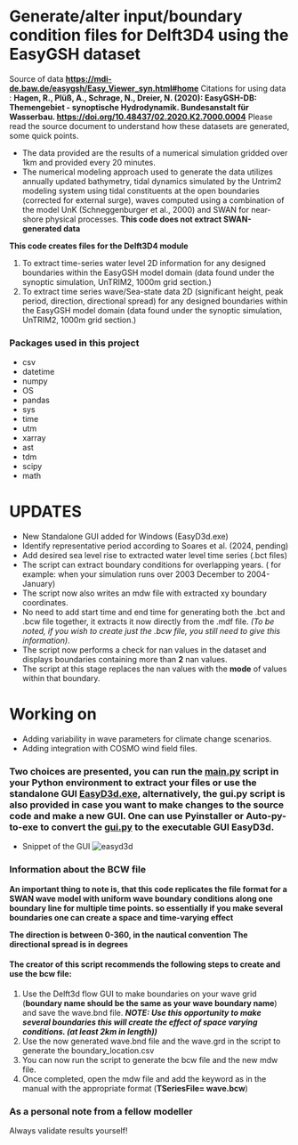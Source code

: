# Generate/alter input/boundary condition files for Delft3D4 using the EasyGSH dataset
Source of data  **https://mdi-de.baw.de/easygsh/Easy_Viewer_syn.html#home**
Citations for using data : **Hagen, R., Plüß, A., Schrage, N., Dreier, N. (2020): EasyGSH-DB: Themengebiet - synoptische Hydrodynamik. Bundesanstalt für Wasserbau. https://doi.org/10.48437/02.2020.K2.7000.0004**
Please read the source document to understand how these datasets are generated, some quick points.
* The data provided are the results of a numerical simulation gridded over 1km and provided every 20 minutes. 
* The numerical modeling approach used to generate the data utilizes annually updated bathymetry, tidal dynamics simulated by the Untrim2 modeling system using tidal constituents at the open boundaries (corrected for external surge), waves computed using a combination of the model UnK (Schneggenburger et al., 2000) and SWAN for near-shore physical processes. **This code does not extract SWAN-generated data**

**This code creates files for the Delft3D4 module**
1) To extract time-series water level 2D information for any designed boundaries within the EasyGSH model domain  (data found under the synoptic simulation, UnTRIM2, 1000m grid section.)
2) To extract time series wave/Sea-state data 2D (significant height, peak period, direction, directional spread) for any designed boundaries within the EasyGSH model domain (data found under the synoptic simulation, UnTRIM2, 1000m grid section.)

### Packages used in this project

* csv 
* datetime
* numpy 
* OS 
* pandas 
* sys 
* time 
* utm 
* xarray
* ast
* tdm
* scipy
* math

# UPDATES
* New Standalone GUI added for Windows (EasyD3d.exe)
* Identify representative period according to Soares et al. (2024, pending)
* Add desired sea level rise to extracted water level time series (.bct files)
* The script can extract boundary conditions for overlapping years. ( for example: when your simulation runs over 2003 December to 2004- January)
* The script now also writes an mdw file with extracted xy boundary coordinates.
* No need to add start time and end time for generating both the .bct and .bcw file together, it extracts it now directly from the .mdf file. *(To be noted, if you wish to create just the .bcw file, you still need to give this information)*.
* The script now performs a check for nan values in the dataset and displays boundaries containing more than **2** nan values.
* The script at this stage replaces the nan values with the **mode** of values within that boundary.

# Working on

* Adding variability in wave parameters for climate change scenarios. 
* Adding integration with COSMO wind field files.


### Two choices are presented, you can run the <ins>main.py</ins> script in your Python environment to extract your files or use the standalone GUI <ins>EasyD3d.exe</ins>, alternatively, the gui.py script is also provided in case you want to make changes to the source code and make a new GUI. One can use Pyinstaller or Auto-py-to-exe to convert the <ins>gui.py</ins> to the executable GUI EasyD3d. 

* Snippet of the GUI
![easyd3d](https://github.com/capt-clay10/bct-bcw-mdw-grd_to_CSV_file_generator-for-EasyGSH-Delft3D/assets/98163811/4a652544-84f0-40bb-b9bb-f176ae528d7c)



### Information about the BCW file

**An important thing to note is, that this code replicates the file format for a SWAN wave model with uniform wave boundary conditions along one boundary line for multiple time points. so essentially if you make several boundaries one can create a space and time-varying effect**

**The direction is between 0-360, in the nautical convention**
**The directional spread is in degrees**

#### The creator of this script recommends the following steps to create and use the bcw file:

1) Use the Delft3d flow GUI to make boundaries on your wave grid (**boundary name should be the same as your wave boundary name**) and save the wave.bnd file. ***NOTE: Use this opportunity to make several boundaries this will create the effect of space varying conditions. (at least 2km in length))***
2) Use the now generated wave.bnd file and the wave.grd in the script to generate the boundary_location.csv
3) You can now run the script to generate the bcw file and the new mdw file.
4) Once completed, open the mdw file and add the keyword as in the manual with the appropriate format (**TSeriesFile= wave.bcw**)

### As a personal note from a fellow modeller ###
Always validate results yourself!



